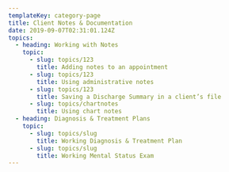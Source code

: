 ```yaml
---
templateKey: category-page
title: Client Notes & Documentation
date: 2019-09-07T02:31:01.124Z
topics:
  - heading: Working with Notes
    topic:
      - slug: topics/123
        title: Adding notes to an appointment
      - slug: topics/123
        title: Using administrative notes
      - slug: topics/123
        title: Saving a Discharge Summary in a client’s file
      - slug: topics/chartnotes
        title: Using chart notes
  - heading: Diagnosis & Treatment Plans
    topic:
      - slug: topics/slug
        title: Working Diagnosis & Treatment Plan
      - slug: topics/slug
        title: Working Mental Status Exam
---
```


